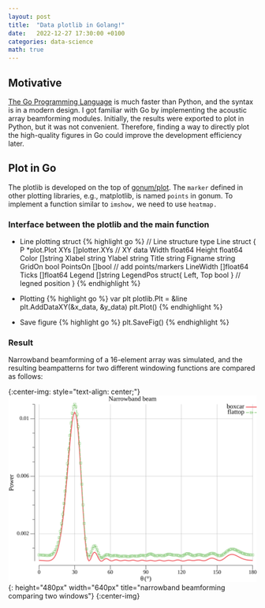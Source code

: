 ```yaml
---
layout: post
title:  "Data plotlib in Golang!"
date:   2022-12-27 17:30:00 +0100
categories: data-science
math: true
---
```


## Motivative
[The Go Programming Language](https://go.dev) is much faster than Python, and the syntax is in a modern design. I got familiar with Go by implementing the acoustic array beamforming modules. Initially, the results were exported to plot in Python, but it was not convenient. Therefore, finding a way to directly plot the high-quality figures in Go could improve the development efficiency later. 

## Plot in Go

The plotlib is developed on the top of [gonum/plot](https://pkg.go.dev/gonum.org/v1/plot). The `marker` defined in other plotting libraries, e.g., matplotlib, is named `points` in gonum. To implement a function similar to `imshow,` we need to use `heatmap.`


### Interface between the plotlib and the main function

* Line plotting struct
{% highlight go %}
// Line structure
type Line struct {
	P         *plot.Plot
	XYs       []plotter.XYs // XY data
	Width     float64
	Height    float64
	Color     []string
	Xlabel    string
	Ylabel    string
	Title     string
	Figname   string
	GridOn    bool
	PointsOn  []bool // add points/markers
	LineWidth []float64
	Ticks     []float64
	Legend    []string
	LegendPos struct{ Left, Top bool } // legned position
}
{% endhighlight %}

* Plotting
{% highlight go %}
var plt plotlib.Plt = &line
plt.AddDataXY(&x_data, &y_data)
plt.Plot()
{% endhighlight %}

* Save figure
{% highlight go %}
plt.SaveFig()
{% endhighlight %}


### Result

Narrowband beamforming of a 16-element array was simulated, and the resulting beampatterns for two different windowing functions are compared as follows:

{:center-img: style="text-align: center;"}
![narrowband beamforming](/images/narrowbeam_win_cmp.svg){: height="480px" width="640px" title="narrowband beamforming comparing two windows"}
{:center-img}
